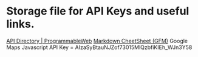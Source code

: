 # Storage file for API Keys and useful links.

[API Directory | ProgrammableWeb](https://www.programmableweb.com/apis/directory)
[Markdown CheetSheet (GFM)](https://github.com/adam-p/markdown-here/wiki/Markdown-Cheatsheet)
Google Maps Javascript API Key = AIzaSyBtauNJZof73015MlQzbfiKIEh_WJn3Y58
